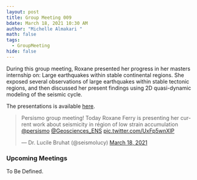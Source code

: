 ```yaml
---
layout: post
title: Group Meeting 009
bdate: March 18, 2021 10:30 AM
author: "Michelle Almakari "
math: false
tags:
  - GroupMeeting
hide: false
---
```

During this group meeting, Roxane presented her progress in her masters internship on: Large earthquakes within stable continental regions. She exposed several observations of large earthquakes within stable tectonic regions, and then discussed her present findings using 2D quasi-dynamic modeling of the seismic cycle.  
 

The presentations is available [here](https://www.dropbox.com/s/925tn2gmbsyxaa7/Group_meeting_presentation_Roxane.pdf?dl=0). 

<blockquote class="twitter-tweet"><p lang="en" dir="ltr">Persismo group meeting! Today Roxane Ferry is presenting her current work about seismicity in région of low strain accumulation <a href="https://twitter.com/persismo?ref_src=twsrc%5Etfw">@persismo</a> <a href="https://twitter.com/Geosciences_ENS?ref_src=twsrc%5Etfw">@Geosciences_ENS</a> <a href="https://t.co/UxFp5wnXlP">pic.twitter.com/UxFp5wnXlP</a></p>&mdash; Dr. Lucile Bruhat (@seismolucy) <a href="https://twitter.com/seismolucy/status/1372485599278563328?ref_src=twsrc%5Etfw">March 18, 2021</a></blockquote> <script async src="https://platform.twitter.com/widgets.js" charset="utf-8"></script>


### Upcoming Meetings

To Be Defined. 